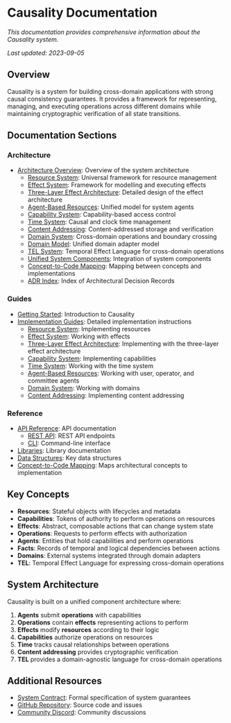 # Causality Documentation

*This documentation provides comprehensive information about the Causality system.*

*Last updated: 2023-09-05*

## Overview

Causality is a system for building cross-domain applications with strong causal consistency guarantees. It provides a framework for representing, managing, and executing operations across different domains while maintaining cryptographic verification of all state transitions.

## Documentation Sections

### Architecture

- [Architecture Overview](architecture/README.md): Overview of the system architecture
  - [Resource System](architecture/resource-system.md): Universal framework for resource management
  - [Effect System](architecture/effect-system.md): Framework for modelling and executing effects
  - [Three-Layer Effect Architecture](architecture/three-layer-effect-architecture.md): Detailed design of the effect architecture
  - [Agent-Based Resources](architecture/agent-based-resources.md): Unified model for system agents
  - [Capability System](architecture/capability-system.md): Capability-based access control
  - [Time System](architecture/time-system.md): Causal and clock time management
  - [Content Addressing](architecture/content-addressing.md): Content-addressed storage and verification
  - [Domain System](architecture/domain-system.md): Cross-domain operations and boundary crossing
  - [Domain Model](architecture/domain-model.md): Unified domain adapter model
  - [TEL System](architecture/tel-system.md): Temporal Effect Language for cross-domain operations
  - [Unified System Components](architecture/unified-system-components.md): Integration of system components
  - [Concept-to-Code Mapping](architecture/concept-to-code-mapping.md): Mapping between concepts and implementations
  - [ADR Index](architecture/adr-index.md): Index of Architectural Decision Records

### Guides

- [Getting Started](guides/getting-started.md): Introduction to Causality
- [Implementation Guides](guides/README.md#implementation-guides): Detailed implementation instructions
  - [Resource System](guides/resource-system.md): Implementing resources
  - [Effect System](guides/effect-system.md): Working with effects 
  - [Three-Layer Effect Architecture](guides/three-layer-effect-architecture.md): Implementing with the three-layer effect architecture
  - [Capability System](guides/capability-system.md): Implementing capabilities
  - [Time System](guides/time-system.md): Working with the time system
  - [Agent-Based Resources](guides/agent-based-resources.md): Working with user, operator, and committee agents
  - [Domain System](guides/domain-system.md): Working with domains
  - [Content Addressing](guides/content-addressing.md): Implementing content addressing

### Reference

- [API Reference](reference/api/README.md): API documentation
  - [REST API](reference/api/rest.md): REST API endpoints
  - [CLI](reference/api/cli.md): Command-line interface
- [Libraries](reference/libraries/README.md): Library documentation
- [Data Structures](reference/data-structures/README.md): Key data structures
- [Concept-to-Code Mapping](reference/concept-to-code-mapping.md): Maps architectural concepts to implementation

## Key Concepts

- **Resources**: Stateful objects with lifecycles and metadata
- **Capabilities**: Tokens of authority to perform operations on resources
- **Effects**: Abstract, composable actions that can change system state
- **Operations**: Requests to perform effects with authorization
- **Agents**: Entities that hold capabilities and perform operations
- **Facts**: Records of temporal and logical dependencies between actions
- **Domains**: External systems integrated through domain adapters
- **TEL**: Temporal Effect Language for expressing cross-domain operations

## System Architecture

Causality is built on a unified component architecture where:

1. **Agents** submit **operations** with capabilities
2. **Operations** contain **effects** representing actions to perform
3. **Effects** modify **resources** according to their logic
4. **Capabilities** authorize operations on resources
5. **Time** tracks causal relationships between operations
6. **Content addressing** provides cryptographic verification
7. **TEL** provides a domain-agnostic language for cross-domain operations

## Additional Resources

- [System Contract](../spec/system_contract.md): Formal specification of system guarantees
- [GitHub Repository](https://github.com/causality/causality): Source code and issues
- [Community Discord](https://discord.gg/causality): Community discussions

